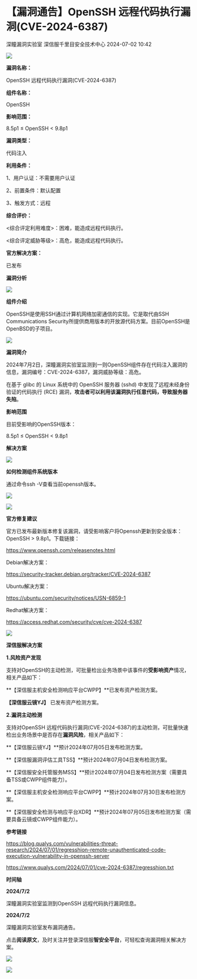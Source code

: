 #  【漏洞通告】OpenSSH 远程代码执行漏洞(CVE-2024-6387)   
深瞳漏洞实验室  深信服千里目安全技术中心   2024-07-02 10:42  
  
![](https://mmbiz.qpic.cn/mmbiz_gif/w8NHw6tcQ5xbFbqeiaYqQ9GQp3oa0Xv413ndicDfVWGQ1paBdo224wMDtt1icvdibxmLn96sLaQ7niau61V1Cfnz8OQ/640?wx_fmt=gif&from=appmsg "")  
  
**漏洞名称：**  
  
OpenSSH 远程代码执行漏洞(CVE-2024-6387)  
  
**组件名称：**  
  
OpenSSH  
  
**影响范围：**  
  
8.5p1 ≤ OpenSSH < 9.8p1  
  
**漏洞类型：**  
  
代码注入  
  
**利用条件：**  
  
1、用户认证：不需要用户认证  
  
2、前置条件：默认配置  
  
3、触发方式：远程  
  
**综合评价：**  
  
<综合评定利用难度>：困难，能造成远程代码执行。  
  
<综合评定威胁等级>：高危，能造成远程代码执行。  
  
**官方解决方案：**  
  
已发布  
  
  
  
  
**漏洞分析**  
  
![](https://mmbiz.qpic.cn/mmbiz_gif/w8NHw6tcQ5xbFbqeiaYqQ9GQp3oa0Xv41MnTGOONZmHzhonmNctJiaficpYh8l9hwxboIrER6cBQKN4FHb8iaTzfyQ/640?wx_fmt=gif&from=appmsg "")  
  
**组件介绍**  
  
OpenSSH是使用SSH通过计算机网络加密通信的实现。它是取代由SSH Communications Security所提供商用版本的开放源代码方案。目前OpenSSH是OpenBSD的子项目。  
  
  
![](https://mmbiz.qpic.cn/mmbiz_gif/w8NHw6tcQ5xbFbqeiaYqQ9GQp3oa0Xv41MnTGOONZmHzhonmNctJiaficpYh8l9hwxboIrER6cBQKN4FHb8iaTzfyQ/640?wx_fmt=gif&from=appmsg "")  
  
**漏洞简介**  
  
  
2024年7月2日，深瞳漏洞实验室监测到一则OpenSSH组件存在代码注入漏洞的信息，漏洞编号：CVE-2024-6387，漏洞威胁等级：高危。  
  
在基于 glibc 的 Linux 系统中的 OpenSSH 服务器 (sshd) 中发现了远程未经身份验证的代码执行 (RCE) 漏洞，**攻击者可以利用该漏洞执行任意代码，导致服务器失陷**。  
  
  
  
**影响范围**  
  
目前受影响的OpenSSH版本：  
  
8.5p1 ≤ OpenSSH < 9.8p1  
  
  
**解决方案**  
  
![](https://mmbiz.qpic.cn/mmbiz_gif/w8NHw6tcQ5xbFbqeiaYqQ9GQp3oa0Xv41MnTGOONZmHzhonmNctJiaficpYh8l9hwxboIrER6cBQKN4FHb8iaTzfyQ/640?wx_fmt=gif&from=appmsg "")  
  
**如何检测组件系统版本**  
  
  
通过命令ssh -V查看当前openssh版本。  
  
  
![](https://mmbiz.qpic.cn/mmbiz_png/w8NHw6tcQ5xbFbqeiaYqQ9GQp3oa0Xv41NiaZapeoNxcuGyDTibKaeAkSQUIictHicWshXEk2Tz2d4z6zniaOicnUSQgw/640?wx_fmt=png&from=appmsg "")  
  
  
![](https://mmbiz.qpic.cn/mmbiz_gif/w8NHw6tcQ5xbFbqeiaYqQ9GQp3oa0Xv41MnTGOONZmHzhonmNctJiaficpYh8l9hwxboIrER6cBQKN4FHb8iaTzfyQ/640?wx_fmt=gif&from=appmsg "")  
  
**官方修复建议**  
  
  
官方已发布最新版本修复该漏洞，请受影响客户将Openssh更新到安全版本：OpenSSH > 9.8p1。下载链接：  
  
https://www.openssh.com/releasenotes.html  
  
Debian解决方案：  
  
https://security-tracker.debian.org/tracker/CVE-2024-6387  
  
Ubuntu解决方案：  
  
https://ubuntu.com/security/notices/USN-6859-1  
  
Redhat解决方案：  
  
https://access.redhat.com/security/cve/cve-2024-6387  
  
  
![](https://mmbiz.qpic.cn/mmbiz_gif/w8NHw6tcQ5xbFbqeiaYqQ9GQp3oa0Xv41MnTGOONZmHzhonmNctJiaficpYh8l9hwxboIrER6cBQKN4FHb8iaTzfyQ/640?wx_fmt=gif&from=appmsg "")  
  
**深信服解决方案**  
  
  
**1.风险资产发现**  
  
支持对OpenSSH的主动检测，可批量检出业务场景中该事件的**受影响资产**情况，相关产品如下：  
  
**【深信服主机安全检测响应平台CWPP】**已发布资产检测方案。  
  
**【深信服云镜YJ】** 已发布资产检测方案。  
  
  
**2.漏洞主动检测**  
  
支持对OpenSSH 远程代码执行漏洞(CVE-2024-6387)的主动检测，可批量快速检出业务场景中是否存在**漏洞风险**，相关产品如下：  
  
**【深信服云镜YJ】**预计2024年07月05日发布检测方案。  
  
**【深信服漏洞评估工具TSS】**预计2024年07月04日发布检测方案。  
  
**【深信服安全托管服务MSS】**预计2024年07月04日发布检测方案（需要具备TSS或CWPP组件能力）。  
  
**【深信服主机安全检测响应平台CWPP】**预计2024年07月30日发布检测方案。  
  
**【深信服安全检测与响应平台XDR】**预计2024年07月05日发布检测方案（需要具备云镜或CWPP组件能力）。  
  
  
  
  
**参考链接**  
  
  
https://blog.qualys.com/vulnerabilities-threat-research/2024/07/01/regresshion-remote-unauthenticated-code-execution-vulnerability-in-openssh-server  
  
https://www.qualys.com/2024/07/01/cve-2024-6387/regresshion.txt  
  
  
  
**时间轴**  
  
  
  
**2024/7/2**  
  
深瞳漏洞实验室监测到OpenSSH 远程代码执行漏洞信息。  
  
  
**2024/7/2**  
  
深瞳漏洞实验室发布漏洞通告。  
  
  
点击**阅读原文**，及时关注并登录深信服**智安全平台**，可轻松查询漏洞相关解决方案。  
  
![](https://mmbiz.qpic.cn/mmbiz_png/w8NHw6tcQ5xbFbqeiaYqQ9GQp3oa0Xv41sViblpymxIiahwz8IL1icLqtPhmNd0p7G7gSiaGKS9Ezz0MHUVuaSfJFZw/640?wx_fmt=png&from=appmsg "")  
  
![](https://mmbiz.qpic.cn/mmbiz_jpg/w8NHw6tcQ5z7qzXbq9GJp5Af0OaX4fw68icU7S6tY87UmbicERjMHxsKlO4gbhoPicOeKOqVHDLibJ5NnuaGsBwicgg/640?wx_fmt=jpeg&from=appmsg "")  
  
  
